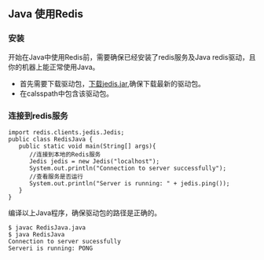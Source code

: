 ## Java 使用Redis
### 安装
开始在Java中使用Redis前，需要确保已经安装了redis服务及Java redis驱动，且你的机器上能正常使用Java。
- 首先需要下载驱动包，[下载jedis.jar](http://repo1.maven.org/maven2/redis/clients/jedis/2.1.0/jedis-2.1.0-sources.jar),确保下载最新的驱动包。
- 在calsspath中包含该驱动包。
### 连接到redis服务
```
import redis.clients.jedis.Jedis;
public class RedisJava {
   public static void main(String[] args){
      //连接到本地的Redis服务
      Jedis jedis = new Jedis("localhost");
      System.out.println("Connection to server successfully");
      //查看服务是否运行
      System.out.println("Server is running: " + jedis.ping());
   }
}
```
编译以上Java程序，确保驱动包的路径是正确的。
```
$ javac RedisJava.java
$ java RedisJava
Connection to server sucessfully
Serveri is running: PONG
```
